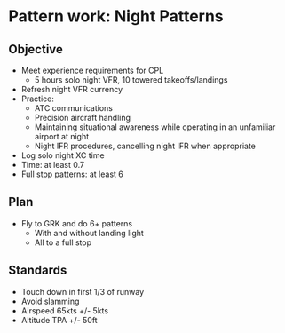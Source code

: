 # Pattern work: Night Patterns

## Objective
* Meet experience requirements for CPL
  * 5 hours solo night VFR, 10 towered takeoffs/landings
* Refresh night VFR currency
* Practice:
  * ATC communications
  * Precision aircraft handling
  * Maintaining situational awareness while operating in an unfamiliar airport at night
  * Night IFR procedures, cancelling night IFR when appropriate
* Log solo night XC time
* Time: at least 0.7
* Full stop patterns: at least 6

## Plan
* Fly to GRK and do 6+ patterns
  * With and without landing light
  * All to a full stop

## Standards
* Touch down in first 1/3 of runway
* Avoid slamming
* Airspeed 65kts +/- 5kts
* Altitude TPA +/- 50ft
